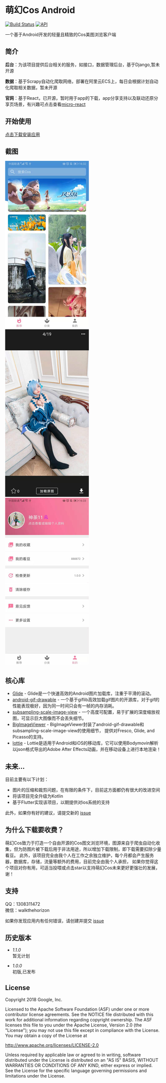 萌幻Cos Android
=========================
[![Build Status](https://travis-ci.org/walkthehorizon/MicroWallPager.svg?branch=master)](https://travis-ci.org/walkthehorizon/MicroWallPager)
[![API](https://img.shields.io/badge/API-21%2B-brightgreen.svg?style=flat)](https://android-arsenal.com/api?level=21)

一个基于Android开发的轻量且精致的Cos美图浏览客户端

简介
------------

**后台**：为该项目提供后台相关的服务，如接口，数据管理后台，基于Django,暂未开源

**数据**：基于Scrapy自动化爬取网络，部署在阿里云ECS上，每日会根据计划自动化爬取相关数据，暂未开源  

**官网**：基于React，已开源，暂时用于app的下载，app分享支持以及联动还原分享页场景，有兴趣可点击查看[micro-react](https://github.com/walkthehorizon/micro-react)


开始使用
---------------
[点击下载安装应用](https://wmmt119.top/)

截图
-----------

![image](screenshots/555b2a6665253a9c0ba59cdf78bb2e2.jpg)
![image](screenshots/27cb095c5eda51e6e56e40cec2491fb.jpg)
![image](screenshots/2a1b4f9a10cd5d4cff6733beff77f2b.jpg)

核心库
--------------
* [Glide][0] - Glide是一个快速高效的Android图片加载库，注重于平滑的滚动。
* [android-gif-drawable][1] - 一个基于giflib高效加载gif图片的开源库，对于gif的性能表现极好，因为同一时间只会有一帧的内存消耗。
* [subsampling-scale-image-view][2] - 一个高度可配置，易于扩展的深度缩放视图，可显示巨大图像而不会丢失细节。
* [BigImageViewer][3] - BigImageViewer封装了android-gif-drawable和subsampling-scale-image-view的使用细节，
提供对Fresco, Glide, and Picasso的支持。
* [lottie][4] - Lottie是适用于Android和iOS的移动库，它可以使用Bodymovin解析以json格式导出的Adobe After Effects动画，并在移动设备上进行本地渲染！

[0]: https://github.com/bumptech/glide
[1]: https://github.com/koral--/android-gif-drawable
[2]: https://github.com/davemorrissey/subsampling-scale-image-view
[3]: https://github.com/Piasy/BigImageViewer
[4]: https://github.com/airbnb/lottie-android

未来...
-----------------
目前主要有以下计划：
- 图片的压缩和裁剪问题，在有限的条件下，目前这方面都仍有很大的改进空间
- 将该项目完全升级为Kotlin
- 基于Flutter实现该项目，以期提供对ios系统的支持

此外，如果你有好的建议，请提交新的 [issue](https://github.com/walkthehorizon/MicroWallPager/issues)

为什么下载要收费？
-------------------

萌幻Cos致力于打造一个自由开源的Cos图文浏览环境，图源来自于爬虫自动化收集，但为防图片被下载后用于非法用途，所以增加下载限制，即下载需要扣除少量看豆。
此外，该项目完全由我个人在工作之余独立维护，每个月都会产生服务器，数据库，存储，流量等额外的费用，目前完全由我个人承担，
如果你觉得这个项目对你有用，可适当投喂或点击star以支持萌幻Cos未来更好更强壮的发展，谢！

支持
-------
QQ：1308311472  
微信：walkthehorizon

如果你发现应用内有任何错误，请创建并提交 [issue](https://github.com/walkthehorizon/MicroWallPager/issues)

历史版本
------------------------
- *1.1.0*   
暂无计划

- *1.0.0*  
初版,已发布


License
-------

Copyright 2018 Google, Inc.

Licensed to the Apache Software Foundation (ASF) under one or more contributor
license agreements.  See the NOTICE file distributed with this work for
additional information regarding copyright ownership.  The ASF licenses this
file to you under the Apache License, Version 2.0 (the "License"); you may not
use this file except in compliance with the License.  You may obtain a copy of
the License at

  http://www.apache.org/licenses/LICENSE-2.0

Unless required by applicable law or agreed to in writing, software
distributed under the License is distributed on an "AS IS" BASIS, WITHOUT
WARRANTIES OR CONDITIONS OF ANY KIND, either express or implied.  See the
License for the specific language governing permissions and limitations under
the License.
